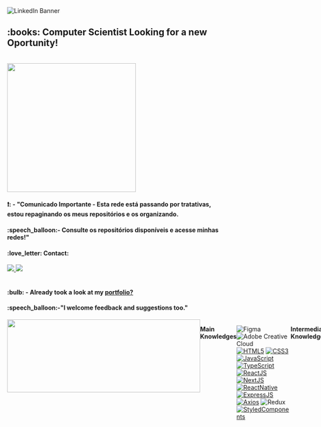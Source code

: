 <div>
  <div>
    <img 
      src="https://github.com/user-attachments/assets/6e0ceb58-140d-4020-904e-703333709c9a" 
      alt="LinkedIn Banner" 
    />
  </div>
<div>
 <h2> :books: Computer Scientist <strong>Looking for a new Oportunity!</strong></h2> <br/>
</div>


<div>
<!--<img height ="170em" width="500em" src ="https://github-readme-stats.vercel.app/api?username=AlineSilv&theme=dracula&include_all_commits=true&count_private=true" />-->
 <img width="300" src="./AlineSilv/issues/me3d.png" />
   <h4>❗: - "Comunicado Importante -  Esta rede está passando por tratativas, estou repaginando os meus repositórios e os organizando.</a></h4>
 <h4>:speech_balloon:- Consulte os repositórios disponíveis e acesse minhas redes!"</h4>
<div>
<h4>:love_letter: Contact:</h4>
<a href = "mailto:alinealv.silv@gmail.com"> <img src = "https://img.shields.io/badge/-Gmail-%23333?style=for-the-badge&logo=gmail&logoColor=white" target = "_ blank"> </a>
<a href="https://www.linkedin.com/in/aline-silva-918206207" target="_blank"> <img src ="https://img.shields.io/badge/-LinkedIn-%230077B5?style=for-the-badge&logo=linkedin& logoColor=white"target ="_ blank "> </a>
</div>
</div>

</br>
 <h4>:bulb: - Already took a look at my <a href="https://alinesilvadev.vercel.app/">portfolio? </a></h4>
 <h4>:speech_balloon:-"I welcome feedback and suggestions too."</h4>
<div style="display: flex"><br>

  <img height ="170em" width ="450em" src ="https://github-readme-stats.vercel.app/api/top-langs/?username=AlineSilv&layout=compact&langs_count=7&theme=dracula" />

  
   <strong>Main Knowledges</strong>
 
   
   ![Figma](https://img.shields.io/badge/figma-%23F24E1E.svg?style=for-the-badge&logo=figma&logoColor=white)
   ![Adobe Creative Cloud](https://img.shields.io/badge/Adobe%20Creative%20Cloud-DA1F26.svg?style=for-the-badge&logo=Adobe%20Creative%20Cloud&logoColor=white)
   [![HTML5](https://img.shields.io/badge/html5-%23E34F26.svg?style=for-the-badge&logo=html5&logoColor=white)](https://www.w3.org/html/) 
   [![CSS3](https://img.shields.io/badge/css3-%231572B6.svg?style=for-the-badge&logo=css3&logoColor=white)](https://www.w3.org/Style/CSS/)
   [![JavaScript](https://img.shields.io/badge/javascript-F7DF1E?logo=javascript&logoColor=000&style=for-the-badge)](https://www.javascript.com/)
   [![TypeScript](https://img.shields.io/badge/typescript-3178C6?logo=typescript&logoColor=fff&style=for-the-badge)](https://www.typescriptlang.org/)
   [![ReactJS](https://img.shields.io/badge/react-0c0626?logo=react&logoColor=459ab7&style=for-the-badge)](https://reactjs.org/)
   [![NextJS](https://img.shields.io/badge/nextjs-000?logo=next.js&logoColor=fff&style=for-the-badge)](https://nextjs.org/)
   [![ReactNative](https://img.shields.io/badge/reactnative-0c0626?logo=react&logoColor=459ab7&style=for-the-badge)](https://reactnative.dev/)
   [![ExpressJS](https://img.shields.io/badge/Express-009a36?logo=Express&logoColor=000&style=for-the-badge)](https://expressjs.com/)
   [![Axios](https://img.shields.io/badge/axios-7a39e3?logo=&logoColor=fff&style=for-the-badge)](https://axios-http.com/)
   ![Redux](https://img.shields.io/badge/redux-%23593d88.svg?style=for-the-badge&logo=redux&logoColor=white)
   [![StyledComponents](https://img.shields.io/badge/styledcomponents-DB7093?logo=styled-components&logoColor=fff&style=for-the-badge)](https://styled-components.com/)
   
   
   <strong>Intermediate Knowledges</strong><br>
  
   ![NestJS](https://img.shields.io/badge/nestjs-%23E0234E.svg?style=for-the-badge&logo=nestjs&logoColor=white)
   [![NodeJS](https://img.shields.io/badge/Node.js-339933?logo=Node.js&logoColor=fff&style=for-the-badge)](https://nodejs.org/en/)
   ![Java](https://img.shields.io/badge/Java-ED8B00?style=for-the-badge&logo=java&logoColor=white)
   ![PHP](https://img.shields.io/badge/php-%23777BB4.svg?style=for-the-badge&logo=php&logoColor=white)
   
   <strong>Basic Knowledge and Studying</strong><br>
   [![Python](https://img.shields.io/badge/Python-3776ab?logo=Python&logoColor=fff&style=for-the-badge)](https://www.python.org/)
   
 
</div>

 
</div>
